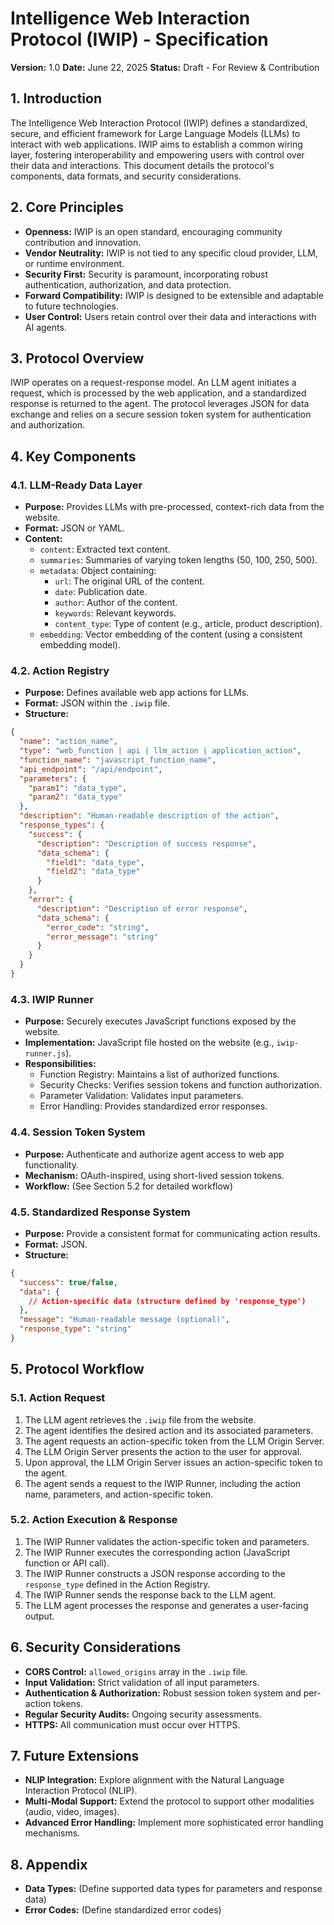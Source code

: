 # Intelligence Web Interaction Protocol (IWIP) - Specification

**Version:** 1.0
**Date:** June 22, 2025
**Status:** Draft - For Review & Contribution

## 1. Introduction

The Intelligence Web Interaction Protocol (IWIP) defines a standardized, secure, and efficient framework for Large Language Models (LLMs) to interact with web applications.  IWIP aims to establish a common wiring layer, fostering interoperability and empowering users with control over their data and interactions. This document details the protocol's components, data formats, and security considerations.

## 2. Core Principles

* **Openness:** IWIP is an open standard, encouraging community contribution and innovation.
* **Vendor Neutrality:** IWIP is not tied to any specific cloud provider, LLM, or runtime environment.
* **Security First:** Security is paramount, incorporating robust authentication, authorization, and data protection.
* **Forward Compatibility:** IWIP is designed to be extensible and adaptable to future technologies.
* **User Control:** Users retain control over their data and interactions with AI agents.

## 3. Protocol Overview

IWIP operates on a request-response model. An LLM agent initiates a request, which is processed by the web application, and a standardized response is returned to the agent.  The protocol leverages JSON for data exchange and relies on a secure session token system for authentication and authorization.

## 4. Key Components

### 4.1. LLM-Ready Data Layer

* **Purpose:** Provides LLMs with pre-processed, context-rich data from the website.
* **Format:** JSON or YAML.
* **Content:**
    * `content`: Extracted text content.
    * `summaries`: Summaries of varying token lengths (50, 100, 250, 500).
    * `metadata`:  Object containing:
        * `url`: The original URL of the content.
        * `date`: Publication date.
        * `author`: Author of the content.
        * `keywords`: Relevant keywords.
        * `content_type`: Type of content (e.g., article, product description).
    * `embedding`: Vector embedding of the content (using a consistent embedding model).

### 4.2. Action Registry

* **Purpose:** Defines available web app actions for LLMs.
* **Format:** JSON within the `.iwip` file.
* **Structure:**

```json
{
  "name": "action_name",
  "type": "web_function | api | llm_action | application_action",
  "function_name": "javascript_function_name", 
  "api_endpoint": "/api/endpoint",
  "parameters": {
    "param1": "data_type",
    "param2": "data_type"
  },
  "description": "Human-readable description of the action",
  "response_types": {
    "success": {
      "description": "Description of success response",
      "data_schema": {
        "field1": "data_type",
        "field2": "data_type"
      }
    },
    "error": {
      "description": "Description of error response",
      "data_schema": {
        "error_code": "string",
        "error_message": "string"
      }
    }
  }
}
```

### 4.3. IWIP Runner

* **Purpose:** Securely executes JavaScript functions exposed by the website.
* **Implementation:** JavaScript file hosted on the website (e.g., `iwip-runner.js`).
* **Responsibilities:**
    * Function Registry: Maintains a list of authorized functions.
    * Security Checks: Verifies session tokens and function authorization.
    * Parameter Validation: Validates input parameters.
    * Error Handling: Provides standardized error responses.

### 4.4. Session Token System

* **Purpose:** Authenticate and authorize agent access to web app functionality.
* **Mechanism:** OAuth-inspired, using short-lived session tokens.
* **Workflow:** (See Section 5.2 for detailed workflow)

### 4.5. Standardized Response System

* **Purpose:** Provide a consistent format for communicating action results.
* **Format:** JSON.
* **Structure:**

```json
{
  "success": true/false,
  "data": {
    // Action-specific data (structure defined by 'response_type')
  },
  "message": "Human-readable message (optional)",
  "response_type": "string"
}
```

## 5. Protocol Workflow

### 5.1. Action Request

1. The LLM agent retrieves the `.iwip` file from the website.
2. The agent identifies the desired action and its associated parameters.
3. The agent requests an action-specific token from the LLM Origin Server.
4. The LLM Origin Server presents the action to the user for approval.
5. Upon approval, the LLM Origin Server issues an action-specific token to the agent.
6. The agent sends a request to the IWIP Runner, including the action name, parameters, and action-specific token.

### 5.2. Action Execution & Response

1. The IWIP Runner validates the action-specific token and parameters.
2. The IWIP Runner executes the corresponding action (JavaScript function or API call).
3. The IWIP Runner constructs a JSON response according to the `response_type` defined in the Action Registry.
4. The IWIP Runner sends the response back to the LLM agent.
5. The LLM agent processes the response and generates a user-facing output.

## 6. Security Considerations

* **CORS Control:**  `allowed_origins` array in the `.iwip` file.
* **Input Validation:**  Strict validation of all input parameters.
* **Authentication & Authorization:**  Robust session token system and per-action tokens.
* **Regular Security Audits:**  Ongoing security assessments.
* **HTTPS:** All communication must occur over HTTPS.

## 7. Future Extensions

* **NLIP Integration:** Explore alignment with the Natural Language Interaction Protocol (NLIP).
* **Multi-Modal Support:** Extend the protocol to support other modalities (audio, video, images).
* **Advanced Error Handling:** Implement more sophisticated error handling mechanisms.

## 8. Appendix

* **Data Types:** (Define supported data types for parameters and response data)
* **Error Codes:** (Define standardized error codes)